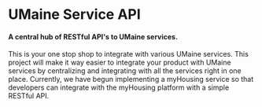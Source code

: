 # UMaine Service API
#### A central hub of RESTful API's to UMaine services.

This is your one stop shop to integrate with various UMaine services. This project will make it way easier to integrate your product with UMaine services by centralizing and integrating with all the services right in one place. Currently, we have begun implementing a myHousing service so that developers can integrate with the myHousing platform with a simple RESTful API.
